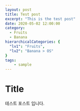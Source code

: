 ```yaml
---
layout: post
title: Test post
excerpt: "This is the test post"
date: 2020-05-02 12:00:00
category:
  - Fruits
  - Banana
hierarchicalCategories: {
  "lv1": "Fruits",
  "lv2": "Banana > OS"
}
tags:
    - sample
---
```


# Title

테스트 포스트 입니다.
